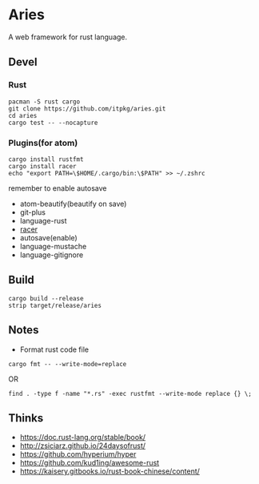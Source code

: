 # Aries

A web framework for rust language.

## Devel

### Rust

```
pacman -S rust cargo
git clone https://github.com/itpkg/aries.git
cd aries
cargo test -- --nocapture
```

### Plugins(for atom)

```
cargo install rustfmt
cargo install racer
echo "export PATH=\$HOME/.cargo/bin:\$PATH" >> ~/.zshrc
```

remember to enable autosave

* atom-beautify(beautify on save)
* git-plus
* language-rust
* [racer](https://github.com/phildawes/racer)
* autosave(enable)
* language-mustache
* language-gitignore


## Build

```
cargo build --release
strip target/release/aries
```

## Notes
* Format rust code file
```
cargo fmt -- --write-mode=replace
```
OR
```
find . -type f -name "*.rs" -exec rustfmt --write-mode replace {} \;
```

## Thinks

- <https://doc.rust-lang.org/stable/book/>
- <http://zsiciarz.github.io/24daysofrust/>
- <https://github.com/hyperium/hyper>
- <https://github.com/kud1ing/awesome-rust>
- <https://kaisery.gitbooks.io/rust-book-chinese/content/>
